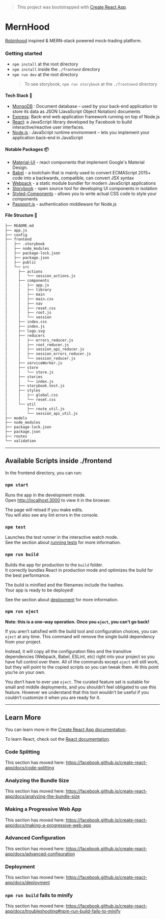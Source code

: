 > This project was bootstrapped with [Create React App](https://github.com/facebook/create-react-app).

# MernHood

[Robinhood](www.robinhood.com) inspired & MERN-stack powered mock-trading platform.

### Getting started

- `npm install` at the root directory
- `npm install` inside the `./frontend` directory
- `npm run dev` at the root directory
  > To see storybook, `npm run storybook` at the `./frontnend` directory

#### Tech Stack 🍔

- [MongoDB](https://www.mongodb.com/) : Document database – used by your back-end application to store its data as JSON (JavaScript Object Notation) documents
- [Express](https://expressjs.com/): Back-end web application framework running on top of Node.js
- [React](https://reactjs.org/): a JavaScript library developed by Facebook to build interactive/reactive user interfaces.
- [Node.js](https://nodejs.org/en/) : JavaScript runtime environment – lets you implement your application back-end in JavaScript

#### Notable Packages 📦

- [Material-UI](https://material-ui.com/) - react components that implement Google's Material Design.
- [Babel](https://babeljs.io/) - a toolchain that is mainly used to convert ECMAScript 2015+ code into a backwards, compatible, can convert JSX syntax
- [Webpack](https://webpack.js.org/) - a static module bundler for modern JavaScript applications
- [Storybook](https://storybook.js.org/) - open source tool for developing UI components in isolation
- [Styled-Components](https://www.styled-components.com/) - allows you to write actual CSS code to style your components
- [Passport.js](http://www.passportjs.org/) - authentication middleware for Node.js

#### File Structure 📂

```bash
├── README.md
├── app.js
├── config
├── frontend
│   ├── .storybook
│   ├── node_modules
│   ├── package-lock.json
│   ├── package.json
│   ├── public
│   └── src
│     ├── actions
│     │   └── session_actions.js
│     ├── components
│     │   ├── app.js
│     │   ├── library
│     │   ├── main
│     │   ├── main.css
│     │   ├── nav
│     │   ├── reset.css
│     │   ├── root.js
│     │   └── session
│     ├── index.css
│     ├── index.js
│     ├── logo.svg
│     ├── reducers
│     │   ├── errors_reducer.js
│     │   ├── root_reducer.js
│     │   ├── session_api_reducer.js
│     │   ├── session_errors_reducer.js
│     │   └── session_reducer.js
│     ├── serviceWorker.js
│     ├── store
│     │   └── store.js
│     ├── stories
│     │   └── index.js
│     ├── storybook.test.js
│     ├── styles
│     │   ├── global.css
│     │   └── reset.css
│     └── util
│         ├── route_util.js
│         └── session_api_util.js
├── models
├── node_modules
├── package-lock.json
├── package.json
├── routes
└── validation
```

---

## Available Scripts inside ./frontend

In the frontend directory, you can run:

### `npm start`

Runs the app in the development mode.<br>
Open [http://localhost:3000](http://localhost:3000) to view it in the browser.

The page will reload if you make edits.<br>
You will also see any lint errors in the console.

### `npm test`

Launches the test runner in the interactive watch mode.<br>
See the section about [running tests](https://facebook.github.io/create-react-app/docs/running-tests) for more information.

### `npm run build`

Builds the app for production to the `build` folder.<br>
It correctly bundles React in production mode and optimizes the build for the best performance.

The build is minified and the filenames include the hashes.<br>
Your app is ready to be deployed!

See the section about [deployment](https://facebook.github.io/create-react-app/docs/deployment) for more information.

### `npm run eject`

**Note: this is a one-way operation. Once you `eject`, you can’t go back!**

If you aren’t satisfied with the build tool and configuration choices, you can `eject` at any time. This command will remove the single build dependency from your project.

Instead, it will copy all the configuration files and the transitive dependencies (Webpack, Babel, ESLint, etc) right into your project so you have full control over them. All of the commands except `eject` will still work, but they will point to the copied scripts so you can tweak them. At this point you’re on your own.

You don’t have to ever use `eject`. The curated feature set is suitable for small and middle deployments, and you shouldn’t feel obligated to use this feature. However we understand that this tool wouldn’t be useful if you couldn’t customize it when you are ready for it.

---

## Learn More

You can learn more in the [Create React App documentation](https://facebook.github.io/create-react-app/docs/getting-started).

To learn React, check out the [React documentation](https://reactjs.org/).

### Code Splitting

This section has moved here: https://facebook.github.io/create-react-app/docs/code-splitting

### Analyzing the Bundle Size

This section has moved here: https://facebook.github.io/create-react-app/docs/analyzing-the-bundle-size

### Making a Progressive Web App

This section has moved here: https://facebook.github.io/create-react-app/docs/making-a-progressive-web-app

### Advanced Configuration

This section has moved here: https://facebook.github.io/create-react-app/docs/advanced-configuration

### Deployment

This section has moved here: https://facebook.github.io/create-react-app/docs/deployment

### `npm run build` fails to minify

This section has moved here: https://facebook.github.io/create-react-app/docs/troubleshooting#npm-run-build-fails-to-minify
